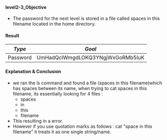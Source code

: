 #### level2-3_Objective

* The password for the next level is stored in a file called spaces in this filename located in the home directory.

#### Result

|**_Type_**|**_Goal_**|
|:--:|:--:|
|Password|UmHadQclWmgdLOKQ3YNgjWxGoRMb5luK|

#### Explanation & Conclusion

* we ran the ls command and found a file (spaces in this filename)which has spaces between its name, when trying to cat spaces in this filename, its essentially looking for 4 files : 
    * spaces
    * in
    * this
    * filename
* This resulting in a error.
* However if you use quotation marks as follows : cat "space in this filename" it treats it as one single string/name.